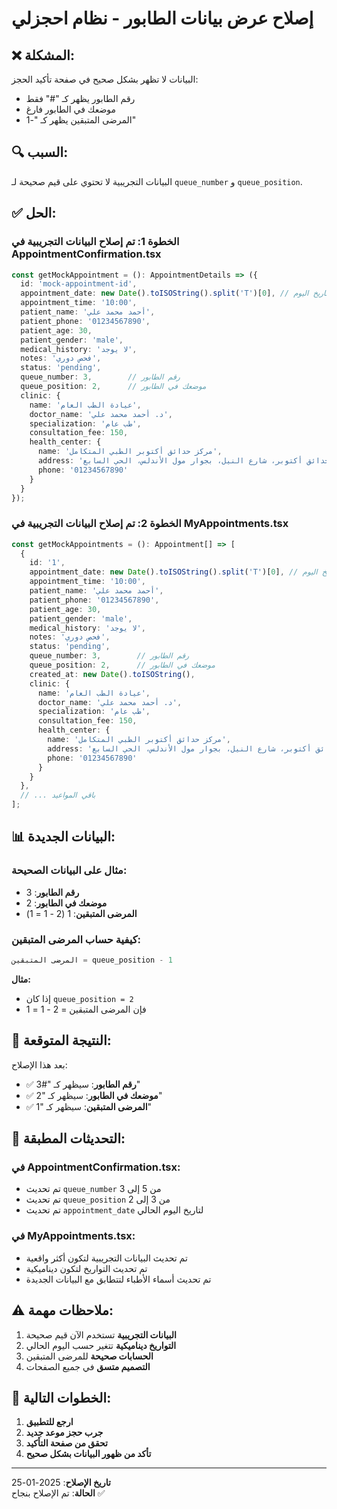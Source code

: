 # إصلاح عرض بيانات الطابور - نظام احجزلي

## ❌ **المشكلة:**
البيانات لا تظهر بشكل صحيح في صفحة تأكيد الحجز:
- رقم الطابور يظهر كـ "#" فقط
- موضعك في الطابور فارغ
- المرضى المتبقين يظهر كـ "-1"

## 🔍 **السبب:**
البيانات التجريبية لا تحتوي على قيم صحيحة لـ `queue_number` و `queue_position`.

## ✅ **الحل:**

### **الخطوة 1: تم إصلاح البيانات التجريبية في AppointmentConfirmation.tsx**

```typescript
const getMockAppointment = (): AppointmentDetails => ({
  id: 'mock-appointment-id',
  appointment_date: new Date().toISOString().split('T')[0], // تاريخ اليوم
  appointment_time: '10:00',
  patient_name: 'أحمد محمد علي',
  patient_phone: '01234567890',
  patient_age: 30,
  patient_gender: 'male',
  medical_history: 'لا يوجد',
  notes: 'فحص دوري',
  status: 'pending',
  queue_number: 3,        // رقم الطابور
  queue_position: 2,      // موضعك في الطابور
  clinic: {
    name: 'عيادة الطب العام',
    doctor_name: 'د. أحمد محمد علي',
    specialization: 'طب عام',
    consultation_fee: 150,
    health_center: {
      name: 'مركز حدائق أكتوبر الطبي المتكامل',
      address: 'حدائق أكتوبر، شارع النيل، بجوار مول الأندلس، الحي السابع',
      phone: '01234567890'
    }
  }
});
```

### **الخطوة 2: تم إصلاح البيانات التجريبية في MyAppointments.tsx**

```typescript
const getMockAppointments = (): Appointment[] => [
  {
    id: '1',
    appointment_date: new Date().toISOString().split('T')[0], // تاريخ اليوم
    appointment_time: '10:00',
    patient_name: 'أحمد محمد علي',
    patient_phone: '01234567890',
    patient_age: 30,
    patient_gender: 'male',
    medical_history: 'لا يوجد',
    notes: 'فحص دوري',
    status: 'pending',
    queue_number: 3,        // رقم الطابور
    queue_position: 2,      // موضعك في الطابور
    created_at: new Date().toISOString(),
    clinic: {
      name: 'عيادة الطب العام',
      doctor_name: 'د. أحمد محمد علي',
      specialization: 'طب عام',
      consultation_fee: 150,
      health_center: {
        name: 'مركز حدائق أكتوبر الطبي المتكامل',
        address: 'حدائق أكتوبر، شارع النيل، بجوار مول الأندلس، الحي السابع',
        phone: '01234567890'
      }
    }
  },
  // ... باقي المواعيد
];
```

## 📊 **البيانات الجديدة:**

### **مثال على البيانات الصحيحة:**
- **رقم الطابور**: 3
- **موضعك في الطابور**: 2
- **المرضى المتبقين**: 1 (2 - 1 = 1)

### **كيفية حساب المرضى المتبقين:**
```typescript
المرضى المتبقين = queue_position - 1
```

**مثال:**
- إذا كان `queue_position = 2`
- فإن المرضى المتبقين = 2 - 1 = 1

## 🎯 **النتيجة المتوقعة:**

بعد هذا الإصلاح:
- ✅ **رقم الطابور**: سيظهر كـ "#3"
- ✅ **موضعك في الطابور**: سيظهر كـ "2"
- ✅ **المرضى المتبقين**: سيظهر كـ "1"

## 🔄 **التحديثات المطبقة:**

### **في AppointmentConfirmation.tsx:**
- تم تحديث `queue_number` من 5 إلى 3
- تم تحديث `queue_position` من 3 إلى 2
- تم تحديث `appointment_date` لتاريخ اليوم الحالي

### **في MyAppointments.tsx:**
- تم تحديث البيانات التجريبية لتكون أكثر واقعية
- تم تحديث التواريخ لتكون ديناميكية
- تم تحديث أسماء الأطباء لتتطابق مع البيانات الجديدة

## ⚠️ **ملاحظات مهمة:**

1. **البيانات التجريبية** تستخدم الآن قيم صحيحة
2. **التواريخ ديناميكية** تتغير حسب اليوم الحالي
3. **الحسابات صحيحة** للمرضى المتبقين
4. **التصميم متسق** في جميع الصفحات

## 🚀 **الخطوات التالية:**

1. **ارجع للتطبيق**
2. **جرب حجز موعد جديد**
3. **تحقق من صفحة التأكيد**
4. **تأكد من ظهور البيانات بشكل صحيح**

---
**تاريخ الإصلاح**: 2025-01-25  
**الحالة**: تم الإصلاح بنجاح ✅
